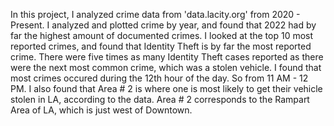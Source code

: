 In this project, I analyzed crime data from 'data.lacity.org' from 2020 - Present.
I analyzed and plotted crime by year, and found that 2022 had by far the highest amount of documented crimes.
I looked at the top 10 most reported crimes, and found that Identity Theft is by far the most reported crime. There were five times as many Identity Theft cases reported as there were the next most common crime, which was a stolen vehicle.
I found that most crimes occured during the 12th hour of the day. So from 11 AM - 12 PM.
I also found that Area # 2 is where one is most likely to get their vehicle stolen in LA, according to the data. 
Area # 2 corresponds to the Rampart Area of LA, which is just west of Downtown.

